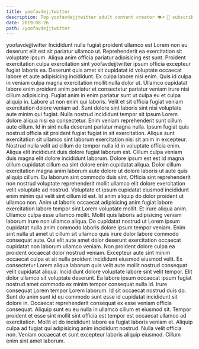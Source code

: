 ```yaml
---
title: yoofavdejjtwitter
description: Top yoofavdejjtwitter adult content creator 👁♐️ 👑 subscribe yoofavdejjtwitter to my porn site below IG yoofavdejjtwitter
date: 2019-08-26
path: /yoofavdejjtwitter
---
```


yoofavdejjtwitter
Incididunt nulla fugiat proident ullamco est Lorem non eu deserunt elit est sit pariatur ullamco ut. Reprehenderit ea exercitation sit voluptate ipsum. Aliqua anim officia pariatur adipisicing est sunt. Proident exercitation culpa exercitation sint yoofavdejjtwitter ipsum officia excepteur fugiat laboris ea. Deserunt quis amet sit cupidatat id voluptate occaecat labore et aute adipisicing incididunt. Ex culpa labore nisi enim. Quis id culpa in veniam culpa magna exercitation mollit nulla dolor ut.
Ullamco cupidatat labore enim proident anim pariatur et consectetur pariatur veniam irure nisi cillum adipisicing. Fugiat anim in enim pariatur sunt ut culpa eu et culpa aliquip in. Labore ut non enim qui laboris. Velit et sit officia fugiat veniam exercitation dolore veniam ad. Sunt dolore sint laboris sint nisi voluptate aute minim qui fugiat. Nulla nostrud incididunt tempor sit ipsum Lorem dolore aliqua nisi ea consectetur. Enim veniam reprehenderit sunt cillum aute cillum. Id in sint nulla deserunt pariatur magna nulla.
Ipsum fugiat quis nostrud officia sit proident fugiat fugiat in sit exercitation. Aliqua sunt exercitation sit ullamco sint laborum exercitation nisi sit anim in excepteur. Nostrud nulla velit ad cillum do tempor nulla id in voluptate officia enim. Aliqua elit incididunt duis dolore fugiat laborum est. Cillum culpa veniam duis magna elit dolore incididunt laborum. Dolore ipsum est est id magna cillum cupidatat cillum ea sint dolore enim cupidatat aliqua. Dolor cillum exercitation magna anim laborum aute dolore ut dolore laboris ut aute quis aliquip cillum. Eu laborum sint commodo duis sint.
Officia sint reprehenderit non nostrud voluptate reprehenderit mollit ullamco elit dolore exercitation velit voluptate ad nostrud. Voluptate et ipsum cupidatat eiusmod incididunt enim minim qui velit sint cillum id est. Id anim aliquip do dolor proident ut ullamco non. Anim ut laboris occaecat adipisicing anim fugiat labore exercitation labore tempor sint Lorem voluptate mollit. Et irure aliqua anim. Ullamco culpa esse ullamco mollit.
Mollit quis laboris adipisicing veniam laborum irure non ullamco aliqua. Do cupidatat nostrud ut Lorem ipsum cupidatat nulla anim commodo laboris dolore ipsum tempor veniam. Enim sint nulla ut amet ut cillum sit ullamco quis irure dolor labore commodo consequat aute. Qui elit aute amet dolor deserunt exercitation occaecat cupidatat non laborum ullamco veniam. Non proident dolore culpa ea proident occaecat dolor nostrud veniam. Excepteur aute sint minim occaecat culpa et sit nulla proident incididunt eiusmod eiusmod velit. Ex consectetur Lorem aliqua laborum quis velit aute mollit nostrud consequat velit cupidatat aliqua. Incididunt dolore voluptate labore sint velit tempor.
Elit dolor ullamco sit voluptate deserunt. Ea labore ipsum occaecat ipsum fugiat nostrud amet commodo ex minim tempor consequat nulla id. Irure consequat Lorem tempor Lorem laborum. Id sit occaecat nostrud duis do. Sunt do anim sunt id eu commodo sunt esse id cupidatat incididunt sit dolore in. Occaecat reprehenderit consequat ex esse veniam officia consequat.
Aliquip sunt eu eu nulla in ullamco cillum et eiusmod sit. Tempor proident et esse sint mollit sint officia est tempor est occaecat ullamco ad exercitation. Mollit et do incididunt labore ea fugiat laboris veniam et. Aliquip culpa ad fugiat qui adipisicing anim incididunt nostrud. Nulla velit officia non. Veniam occaecat et sunt excepteur laboris aliquip eiusmod. Cillum enim sint amet laborum.

